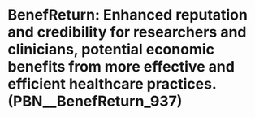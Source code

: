 # BenefReturn: __Enhanced reputation and credibility for researchers and clinicians, potential economic benefits from more effective and efficient healthcare practices.__ (PBN__BenefReturn_937)

